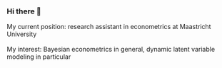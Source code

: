 ### Hi there 👋
My current position: research assistant in econometrics at Maastricht University\
\
My interest: Bayesian econometrics in general, dynamic latent variable modeling in particular


